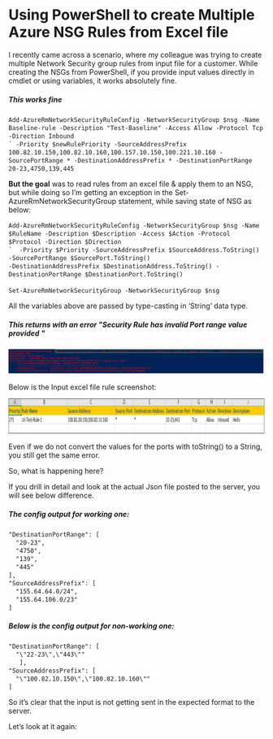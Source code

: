 # Using PowerShell to create Multiple Azure NSG Rules from Excel file 


I recently came across a scenario, where my colleague was trying to create multiple Network Security group rules from input file for a customer.  While creating the NSGs from PowerShell, if you provide input values directly in cmdlet or using variables, it works absolutely fine. 


##### This works fine

    Add-AzureRmNetworkSecurityRuleConfig -NetworkSecurityGroup $nsg -Name Baseline-rule -Description "Test-Baseline" -Access Allow -Protocol Tcp -Direction Inbound 
    ` -Priority $newRulePriority -SourceAddressPrefix  100.82.10.150,100.82.10.160,100.157.10.150,100.221.10.160 -SourcePortRange * -DestinationAddressPrefix * -DestinationPortRange 20-23,4750,139,445


**But the goal** was to read rules from an excel file & apply them to an NSG, but while doing so I’m getting an exception in the Set-AzureRmNetworkSecurityGroup statement, while saving state of NSG as below:

    Add-AzureRmNetworkSecurityRuleConfig -NetworkSecurityGroup $nsg -Name $RuleName -Description $Description -Access $Action -Protocol $Protocol -Direction $Direction 
    `  -Priority $Priority -SourceAddressPrefix $SourceAddress.ToString() -SourcePortRange $SourcePort.ToString()
    -DestinationAddressPrefix $DestinationAddress.ToString() -DestinationPortRange $DestinationPort.ToString() 
    
    Set-AzureRmNetworkSecurityGroup -NetworkSecurityGroup $nsg


All the variables above are passed by type-casting in ‘String’ data type.

##### This returns with an error "Security Rule has invalid Port range value provided "

![Error](https://github.com/Daya-Patil/Azure-NSG-In-Bulk/blob/readme-edits/Error.png)

Below is the Input excel file rule screenshot:
  
![Inputfile](https://github.com/Daya-Patil/Azure-NSG-In-Bulk/blob/readme-edits/InputFile.png)

Even if we do not convert the values for the ports with toString() to a String, you still get the same error.

So, what is happening here?

If you drill in detail and look at the actual Json file posted to the server, you will see below difference.

 ##### The config output for working one:

    "DestinationPortRange": [
      "20-23",
      "4750",
      "139",
      "445"
    ],
    "SourceAddressPrefix": [
      "155.64.64.0/24",
      "155.64.106.0/23"
    ]
##### Below is the config output for non-working one:

    "DestinationPortRange": [
      "\"22-23\",\"443\""
       ],
    "SourceAddressPrefix": [
      "\"100.82.10.150\",\"100.82.10.160\""
    ]


So it’s clear that the input is not getting sent in the expected format to the server. 

Let’s look at it again:















  
 





